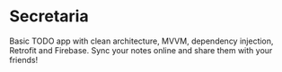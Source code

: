 # Secretaria


Basic TODO app with clean architecture, MVVM, dependency injection, Retrofit and Firebase. Sync your notes online and share them with your friends!

